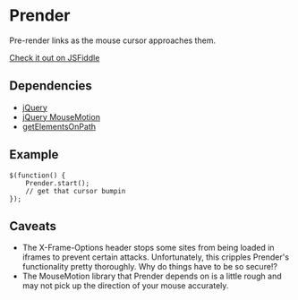 # Prender
Pre-render links as the mouse cursor approaches them.

[Check it out on JSFiddle](http://jsfiddle.net/discomfort/HVPdC/)

## Dependencies
 * [jQuery](http://jquery.com/)
 * [jQuery MouseMotion](https://github.com/discom4rt/jquery-mousemotion)
 * [getElementsOnPath](https://github.com/discom4rt/getElementsOnPath)

## Example

	$(function() {
		Prender.start();
		// get that cursor bumpin
	});

## Caveats
 * The X-Frame-Options header stops some sites from being loaded in iframes to prevent certain attacks.  Unfortunately, this cripples Prender's functionality pretty thoroughly. Why do things have to be so secure!?
 * The MouseMotion library that Prender depends on is a little rough and may not pick up the direction of your mouse accurately.